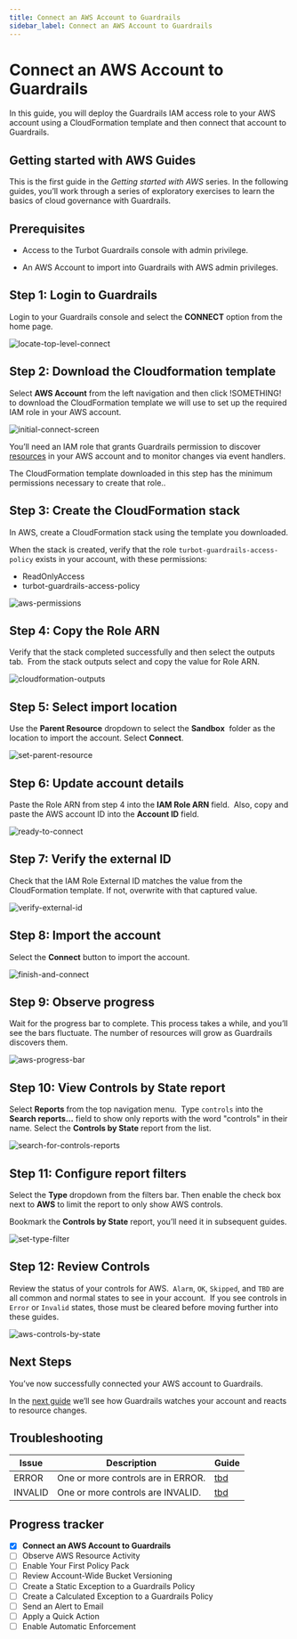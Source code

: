 ```yaml
---
title: Connect an AWS Account to Guardrails
sidebar_label: Connect an AWS Account to Guardrails
---
```



# Connect an AWS Account to Guardrails

In this guide, you will deploy the Guardrails IAM access role to your AWS account using a CloudFormation template and then connect that account to Guardrails. 

## Getting started with AWS Guides

This is the first guide in the *Getting started with AWS* series. In the following guides, you’ll work through a series of exploratory exercises to learn the basics of cloud governance with Guardrails.

## Prerequisites

- Access to the Turbot Guardrails console with admin privilege.

- An AWS Account to import into Guardrails with AWS admin privileges.

## Step 1: Login to Guardrails

  
Login to your Guardrails console and select the **CONNECT** option from the home page.  

<p><img alt="locate-top-level-connect" src="/images/docs/guardrails/getting-started/getting-started-aws/connect-an-account/locate-top-level-connect.png"/></p>

## Step 2: Download the Cloudformation template

Select **AWS Account** from the left navigation and then click !SOMETHING! to download the CloudFormation template we will use to set up the required IAM role in your AWS account.  

<p><img alt="initial-connect-screen" src="/images/docs/guardrails/getting-started/getting-started-aws/connect-an-account/initial-connect-screen.png"/></p>

You’ll need an IAM role that grants Guardrails permission to discover [resources](/guardrails/docs/reference/glossary#resource) in your AWS account and to monitor changes via event handlers. 

  
The CloudFormation template downloaded in this step has the minimum permissions necessary to create that role..

## Step 3: Create the CloudFormation stack

In AWS, create a CloudFormation stack using the template you downloaded.  
  
When the stack is created, verify that the role `turbot-guardrails-access-policy` exists in your account, with these permissions:  
  
- ReadOnlyAccess  
- turbot-guardrails-access-policy

<p><img alt="aws-permissions" src="/images/docs/guardrails/getting-started/getting-started-aws/connect-an-account/aws-permissions.png"/></p>

## Step 4: Copy the Role ARN

Verify that the stack completed successfully and then select the outputs tab.  From the stack outputs select and copy the value for Role ARN.

<p><img alt="cloudformation-outputs" src="/images/docs/guardrails/getting-started/getting-started-aws/connect-an-account/cloudformation-outputs.png"/></p>

## Step 5: Select import location

Use the **Parent Resource** dropdown to select the **Sandbox**  folder as the location to import the account. Select **Connect**.

<p><img alt="set-parent-resource" src="/images/docs/guardrails/getting-started/getting-started-aws/connect-an-account/set-parent-resource.png"/></p>

## Step 6: Update account details

Paste the Role ARN from step 4 into the **IAM Role ARN** field.  Also, copy and paste the AWS account ID into the **Account ID** field.

<p><img alt="ready-to-connect" src="/images/docs/guardrails/getting-started/getting-started-aws/connect-an-account/ready-to-connect.png"/></p>

## Step 7: Verify the external ID

Check that the IAM Role External ID matches the value from the CloudFormation template. If not, overwrite with that captured value.

<p><img alt="verify-external-id" src="/images/docs/guardrails/getting-started/getting-started-aws/connect-an-account/verify-external-id.png"/></p>

## Step 8: Import the account

  
Select the **Connect** button to import the account.

<p><img alt="finish-and-connect" src="/images/docs/guardrails/getting-started/getting-started-aws/connect-an-account/finish-and-connect.png"/></p>

## Step 9: Observe progress

Wait for the progress bar to complete. This process takes a while, and you’ll see the bars fluctuate. The number of resources will grow as Guardrails discovers them.

<p><img alt="aws-progress-bar" src="/images/docs/guardrails/getting-started/getting-started-aws/connect-an-account/aws-progress-bar.png"/></p>

## Step 10: View Controls by State report

Select **Reports** from the top navigation menu.  Type `controls` into the **Search reports…** field to show only reports with the word "controls" in their name. Select the **Controls by State** report from the list.  

<p><img alt="search-for-controls-reports" src="/images/docs/guardrails/getting-started/getting-started-aws/connect-an-account/search-for-controls-reports.png"/></p>

## Step 11: Configure report filters

Select the **Type** dropdown from the filters bar. Then enable the check box next to **AWS** to limit the report to only show AWS controls.  
  
Bookmark the **Controls by State** report, you’ll need it in subsequent guides.  

<p><img alt="set-type-filter" src="/images/docs/guardrails/getting-started/getting-started-aws/connect-an-account/set-type-filter.png"/></p>

## Step 12: Review Controls

Review the status of your controls for AWS.  `Alarm`, `OK`, `Skipped`, and `TBD` are all common and normal states to see in your account.  If you see controls in `Error` or `Invalid` states, those must be cleared before moving further into these guides.  

<p><img alt="aws-controls-by-state" src="/images/docs/guardrails/getting-started/getting-started-aws/connect-an-account/aws-controls-by-state.png"/></p>

## Next Steps

You’ve now successfully connected your AWS account to Guardrails.

In the [next guide](/guardrails/docs/getting-started/getting-started-aws/observe-aws-activity) we’ll see how Guardrails watches your account and reacts to resource changes.

## Troubleshooting

| Issue | Description | Guide |
|--|--|--|
| ERROR | One or more controls are in ERROR. | [tbd]() |
| INVALID | One or more controls are INVALID. | [tbd]() |

  



## Progress tracker

- [x] **Connect an AWS Account to Guardrails**
- [ ] Observe AWS Resource Activity
- [ ] Enable Your First Policy Pack
- [ ] Review Account-Wide Bucket Versioning
- [ ] Create a Static Exception to a Guardrails Policy
- [ ] Create a Calculated Exception to a Guardrails Policy
- [ ] Send an Alert to Email
- [ ] Apply a Quick Action
- [ ] Enable Automatic Enforcement
